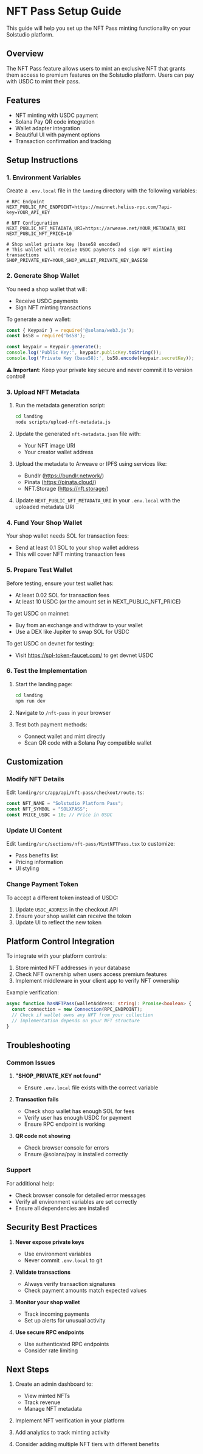 # NFT Pass Setup Guide

This guide will help you set up the NFT Pass minting functionality on your Solstudio platform.

## Overview

The NFT Pass feature allows users to mint an exclusive NFT that grants them access to premium features on the Solstudio platform. Users can pay with USDC to mint their pass.

## Features

- NFT minting with USDC payment
- Solana Pay QR code integration
- Wallet adapter integration
- Beautiful UI with payment options
- Transaction confirmation and tracking

## Setup Instructions

### 1. Environment Variables

Create a `.env.local` file in the `landing` directory with the following variables:

```env
# RPC Endpoint
NEXT_PUBLIC_RPC_ENDPOINT=https://mainnet.helius-rpc.com/?api-key=YOUR_API_KEY

# NFT Configuration
NEXT_PUBLIC_NFT_METADATA_URI=https://arweave.net/YOUR_METADATA_URI
NEXT_PUBLIC_NFT_PRICE=10

# Shop wallet private key (base58 encoded)
# This wallet will receive USDC payments and sign NFT minting transactions
SHOP_PRIVATE_KEY=YOUR_SHOP_WALLET_PRIVATE_KEY_BASE58
```

### 2. Generate Shop Wallet

You need a shop wallet that will:
- Receive USDC payments
- Sign NFT minting transactions

To generate a new wallet:

```javascript
const { Keypair } = require('@solana/web3.js');
const bs58 = require('bs58');

const keypair = Keypair.generate();
console.log('Public Key:', keypair.publicKey.toString());
console.log('Private Key (base58):', bs58.encode(keypair.secretKey));
```

⚠️ **Important**: Keep your private key secure and never commit it to version control!

### 3. Upload NFT Metadata

1. Run the metadata generation script:
   ```bash
   cd landing
   node scripts/upload-nft-metadata.js
   ```

2. Update the generated `nft-metadata.json` file with:
   - Your NFT image URI
   - Your creator wallet address

3. Upload the metadata to Arweave or IPFS using services like:
   - Bundlr (https://bundlr.network/)
   - Pinata (https://pinata.cloud/)
   - NFT.Storage (https://nft.storage/)

4. Update `NEXT_PUBLIC_NFT_METADATA_URI` in your `.env.local` with the uploaded metadata URI

### 4. Fund Your Shop Wallet

Your shop wallet needs SOL for transaction fees:
- Send at least 0.1 SOL to your shop wallet address
- This will cover NFT minting transaction fees

### 5. Prepare Test Wallet

Before testing, ensure your test wallet has:
- At least 0.02 SOL for transaction fees
- At least 10 USDC (or the amount set in NEXT_PUBLIC_NFT_PRICE)

To get USDC on mainnet:
- Buy from an exchange and withdraw to your wallet
- Use a DEX like Jupiter to swap SOL for USDC

To get USDC on devnet for testing:
- Visit https://spl-token-faucet.com/ to get devnet USDC

### 6. Test the Implementation

1. Start the landing page:
   ```bash
   cd landing
   npm run dev
   ```

2. Navigate to `/nft-pass` in your browser

3. Test both payment methods:
   - Connect wallet and mint directly
   - Scan QR code with a Solana Pay compatible wallet

## Customization

### Modify NFT Details

Edit `landing/src/app/api/nft-pass/checkout/route.ts`:

```typescript
const NFT_NAME = "Solstudio Platform Pass";
const NFT_SYMBOL = "SOLXPASS";
const PRICE_USDC = 10; // Price in USDC
```

### Update UI Content

Edit `landing/src/sections/nft-pass/MintNFTPass.tsx` to customize:
- Pass benefits list
- Pricing information
- UI styling

### Change Payment Token

To accept a different token instead of USDC:

1. Update `USDC_ADDRESS` in the checkout API
2. Ensure your shop wallet can receive the token
3. Update UI to reflect the new token

## Platform Control Integration

To integrate with your platform controls:

1. Store minted NFT addresses in your database
2. Check NFT ownership when users access premium features
3. Implement middleware in your client app to verify NFT ownership

Example verification:

```typescript
async function hasNFTPass(walletAddress: string): Promise<boolean> {
  const connection = new Connection(RPC_ENDPOINT);
  // Check if wallet owns any NFT from your collection
  // Implementation depends on your NFT structure
}
```

## Troubleshooting

### Common Issues

1. **"SHOP_PRIVATE_KEY not found"**
   - Ensure `.env.local` file exists with the correct variable

2. **Transaction fails**
   - Check shop wallet has enough SOL for fees
   - Verify user has enough USDC for payment
   - Ensure RPC endpoint is working

3. **QR code not showing**
   - Check browser console for errors
   - Ensure @solana/pay is installed correctly

### Support

For additional help:
- Check browser console for detailed error messages
- Verify all environment variables are set correctly
- Ensure all dependencies are installed

## Security Best Practices

1. **Never expose private keys**
   - Use environment variables
   - Never commit `.env.local` to git

2. **Validate transactions**
   - Always verify transaction signatures
   - Check payment amounts match expected values

3. **Monitor your shop wallet**
   - Track incoming payments
   - Set up alerts for unusual activity

4. **Use secure RPC endpoints**
   - Use authenticated RPC endpoints
   - Consider rate limiting

## Next Steps

1. Create an admin dashboard to:
   - View minted NFTs
   - Track revenue
   - Manage NFT metadata

2. Implement NFT verification in your platform
3. Add analytics to track minting activity
4. Consider adding multiple NFT tiers with different benefits 